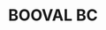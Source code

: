 ---
lastmod: '2025-04-06T06:05:21+00:00'
latitude: -27.620656
layout: suburb
longitude: 152.80457
postcode: '4304'
state: QLD
title: BOOVAL BC
url: /qld/booval-bc/
---